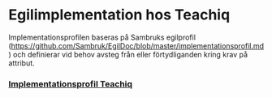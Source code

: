 # Egilimplementation hos Teachiq

Implementationsprofilen baseras på Sambruks egilprofil (https://github.com/Sambruk/EgilDoc/blob/master/implementationsprofil.md) och definierar vid behov avsteg från eller förtydliganden kring krav på attribut.

### [Implementationsprofil Teachiq](https://teachiq.github.io/EgilDoc/implementationsprofil.html)


